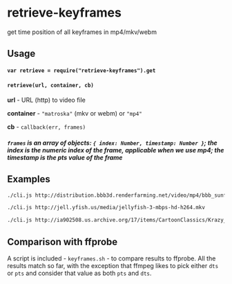 # retrieve-keyframes
get time position of all keyframes in mp4/mkv/webm

## Usage

#### ``var retrieve = require("retrieve-keyframes").get``

#### ``retrieve(url, container, cb)``

**url** - URL (http) to video file

**container** - ``"matroska"`` (mkv or webm) or ``"mp4"``

**cb** - ``callback(err, frames)``

##### ``frames`` is an array of objects: `{ index: Number, timestamp: Number }`; the index is the numeric index of the frame, applicable when we use mp4; the timestamp is the pts value of the frame 



## Examples

```bash
./cli.js http://distribution.bbb3d.renderfarming.net/video/mp4/bbb_sunflower_1080p_30fps_normal.mp4
```

```bash
./cli.js http://jell.yfish.us/media/jellyfish-3-mbps-hd-h264.mkv
```

```bash
./cli.js http://ia902508.us.archive.org/17/items/CartoonClassics/Krazy_Kat_-_Keeping_Up_With_Krazy.mp4
```

## Comparison with ffprobe

A script is included - `keyframes.sh` - to compare results to ffprobe. All the results match so far, with the exception that ffmpeg likes to pick either `dts` or `pts` and consider that value as both `pts` and `dts`.
